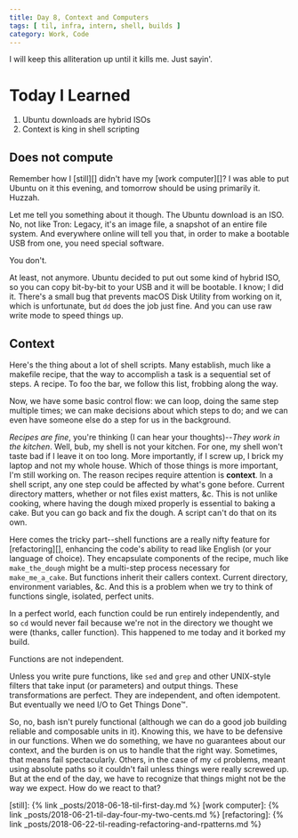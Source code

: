 ```yaml
---
title: Day 8, Context and Computers
tags: [ til, infra, intern, shell, builds ]
category: Work, Code
---
```


I will keep this alliteration up until it kills me. Just sayin'.

# Today I Learned

1. Ubuntu downloads are hybrid ISOs
2. Context is king in shell scripting

## Does not compute

Remember how I [still][] didn't have my [work computer][]? I was able to put
Ubuntu on it this evening, and tomorrow should be using primarily it. Huzzah.

Let me tell you something about it though. The Ubuntu download is an ISO. No,
not like Tron: Legacy, it's an image file, a snapshot of an entire file system.
And everywhere online will tell you that, in order to make a bootable USB from
one, you need special software.

You don't.

At least, not anymore. Ubuntu decided to put out some kind of hybrid ISO, so you
can copy bit-by-bit to your USB and it will be bootable. I know; I did it.
There's a small bug that prevents macOS Disk Utility from working on it, which
is unfortunate, but `dd` does the job just fine. And you can use raw write mode
to speed things up.

## Context

Here's the thing about a lot of shell scripts. Many establish, much like a
makefile recipe, that the way to accomplish a task is a sequential set of steps.
A recipe. To foo the bar, we follow this list, frobbing along the way.

Now, we have some basic control flow: we can loop, doing the same step multiple
times; we can make decisions about which steps to do; and we can even have
someone else do a step for us in the background.

*Recipes are fine*, you're thinking (I can hear your thoughts)--*They work in
the kitchen*. Well, bub, my shell is not your kitchen. For one, my shell won't
taste bad if I leave it on too long. More importantly, if I screw up, I brick my
laptop and not my whole house. Which of those things is more important, I'm
still working on. The reason recipes require attention is __context__. In a
shell script, any one step could be affected by what's gone before. Current
directory matters, whether or not files exist matters, &c. This is not unlike
cooking, where having the dough mixed properly is essential to baking a cake.
But you can go back and fix the dough. A script can't do that on its own.

Here comes the tricky part--shell functions are a really nifty feature for
[refactoring][], enhancing the code's ability to read like English (or your
language of choice). They encapsulate components of the recipe, much like
`make_the_dough` might be a multi-step process necessary for `make_me_a_cake`.
But functions inherit their callers context. Current directory, environment
variables, &c. And this is a problem when we try to think of functions single,
isolated, perfect units.

In a perfect world, each function could be run entirely independently, and so
`cd` would never fail because we're not in the directory we thought we were
(thanks, caller function). This happened to me today and it borked my build.

Functions are not independent.

Unless you write pure functions, like `sed` and `grep` and other UNIX-style
filters that take input (or parameters) and output things. These transformations
are perfect. They are independent, and often idempotent. But eventually we need
I/O to Get Things Done™.

So, no, bash isn't purely functional (although we can do a good job building
reliable and composable units in it). Knowing this, we have to be defensive in
our functions. When we do something, we have no guarantees about our context,
and the burden is on us to handle that the right way. Sometimes, that means fail
spectacularly. Others, in the case of my `cd` problems, meant using absolute
paths so it couldn't fail unless things were really screwed up. But at the end
of the day, we have to recognize that things might not be the way we expect. How
do we react to that?

[still]: {% link _posts/2018-06-18-til-first-day.md %}
[work computer]: {% link _posts/2018-06-21-til-day-four-my-two-cents.md %}
[refactoring]: {% link _posts/2018-06-22-til-reading-refactoring-and-rpatterns.md %}
